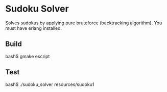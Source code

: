 # Sudoku Solver

Solves sudokus by applying pure bruteforce (backtracking algorithm).
You must have erlang installed.

## Build

bash$ gmake escript

## Test

bash$ ./sudoku_solver resources/sudoku1
